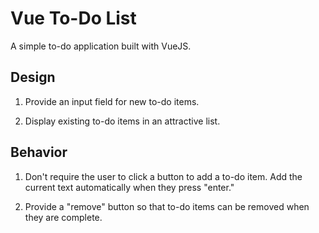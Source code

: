 # Vue To-Do List

A simple to-do application built with VueJS.

## Design

1. Provide an input field for new to-do items.

2. Display existing to-do items in an attractive list.

## Behavior

1. Don't require the user to click a button to add a to-do item. Add the current text automatically when they press "enter."

2. Provide a "remove" button so that to-do items can be removed when they are complete.
